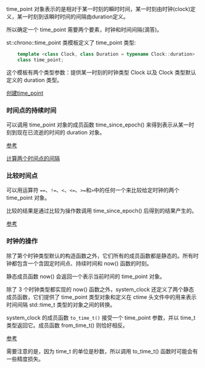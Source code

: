 
time_point 对象表示的是相对于某一时刻的瞬时时间，某一时刻由时钟(clock)定义，某一时刻到该瞬时时间的间隔由duration定义。

所以确定一个 time_point 需要两个要素，时钟和时间间隔(滴答)。

st::chrono::time_point 类模板定义了 time_point 类型:
```c++
    template <class Clock, class Duration = typename Clock::duration>
    class time_point;
```
这个模板有两个类型参数：提供某一时刻的时钟类型 Clock 以及 Clock 类型默认定义的 duration 类型。

[创建time_point](04_chrono/05_time_point_create.cpp)


### 时间点的持续时间

可以调用 time_point 对象的成员函数 time_since_epoch() 来得到表示从某一时刻到现在已流逝的时间的 duration 对象。

[参考](04_chrono/06_time_point_duration.cpp)

[计算两个时间点的间隔](04_chrono/06_time_point_timediff.cpp)


### 比较时间点

可以用运算符 `==`、`!=`、`<`、`<=`、`>=`和`>`中的任何一个来比较给定时钟的两个 time_point 对象。

比较的结果是通过比较为操作数调用 time_since_epoch() 后得到的结果产生的。

[参考](04_chrono/07_time_point_compare.cpp)


### 时钟的操作

除了第个时钟类型默认的构造函数之外，它们所有的成员函数都是静态的。所有时钟都包含一个含固定时间点、持续时间和 now() 函数的时刻。

静态成员函数 now() 会返回一个表示当前时间的 time_point 对象。

除了 3 个时钟类型都实现的 now() 函数之外，system_clock 还定义了两个静态成员函数，它们提供了 time_point 类型对象和定义在 ctime 头文件中的用来表示时间间隔 std::time_t 类型的对象之间的转换。

system_clock 的成员函数 `to_time_t()` 接受一个 time_point 参数，并以 time_t 类型返回它。成员函数 from_time_t() 则恰好相反。

[参考](04_chrono/08_time_point_ctime.cpp)

需要注意的是，因为 time_t 的单位是秒数，所以调用 to_time_t() 函数时可能会有一些精度损失。


